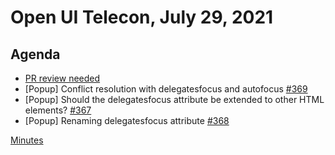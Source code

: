 # Open UI Telecon, July 29, 2021

## Agenda
- [PR review needed](https://github.com/openui/open-ui/pull/360)
- [Popup] Conflict resolution with delegatesfocus and autofocus [#369](https://github.com/openui/open-ui/issues/369)
- [Popup] Should the delegatesfocus attribute be extended to other HTML elements? [#367](https://github.com/openui/open-ui/issues/367)
- [Popup] Renaming delegatesfocus attribute [#368](https://github.com/openui/open-ui/issues/368) 

[Minutes](https://www.w3.org/2021/07/29-openui-minutes.html)
